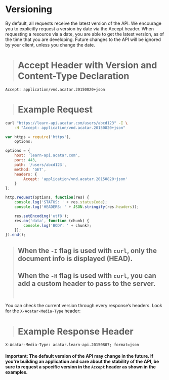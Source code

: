 # Versioning

By default, all requests receive the latest version of the API. We encourage you to explicitly request a version by date via the Accept header. When requesting a resource via a date, you are able to get the latest version, as of the time that you are developing. Future changes to the API will be ignored by your client, unless you change the date.

> # Accept Header with Version and Content-Type Declaration

```
Accept: application/vnd.acatar.20150820+json
```

> # Example Request

```bash
curl "https://learn-api.acatar.com/users/abcd123" -I \
    -H "Accept: application/vnd.acatar.20150820+json"
```

```js
var https = require('https'),
    options;

options = {
    host: 'learn-api.acatar.com',
    port: 443,
    path: '/users/abcd123',
    method: 'GET',
    headers: {
        Accept: 'application/vnd.acatar.20150820+json'
    }
};

http.request(options, function(res) {
    console.log('STATUS: ' + res.statusCode);
    console.log('HEADERS: ' + JSON.stringify(res.headers));

    res.setEncoding('utf8');
    res.on('data', function (chunk) {
        console.log('BODY: ' + chunk);
    });
}).end();
```

> ## When the `-I` flag is used with `curl`, only the document info is displayed (HEAD).
> ## When the `-H` flag is used with `curl`, you can add a custom header to pass to the server.
> &nbsp;

You can check the current version through every response’s headers. Look for the `X-Acatar-Media-Type` header:

> # Example Response Header

```http
X-Acatar-Media-Type: acatar.learn-api.20150807; format=json
```

#### Important: The default version of the API may change in the future. If you're building an application and care about the stability of the API, be sure to request a specific version in the <code>Accept</code> header as shown in the examples.
